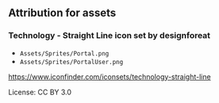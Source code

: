 ## Attribution for assets

### Technology - Straight Line icon set by designforeat

- `Assets/Sprites/Portal.png`
- `Assets/Sprites/PortalUser.png`

https://www.iconfinder.com/iconsets/technology-straight-line

License: CC BY 3.0
